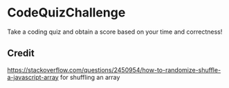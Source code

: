# CodeQuizChallenge
Take a coding quiz and obtain a score based on your time and correctness!


## Credit
https://stackoverflow.com/questions/2450954/how-to-randomize-shuffle-a-javascript-array for shuffling an array